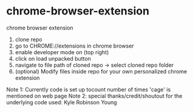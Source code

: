 # chrome-browser-extension
chrome browser extension

1. clone repo
2. go to CHROME://extensions in chrome browser
3. enable developer mode on (top right)
4. click on load unpacked button
5. navigate to file path of cloned repo -> select cloned repo folder
6. (optional) Modify files inside repo for your own personalized chrome extension

Note 1: Currently code is set up tocount number of times 'cage' is mentioned on web page
Note 2: special thanks/credit/shoutout for the underlying code used: Kyle Robinson Young

